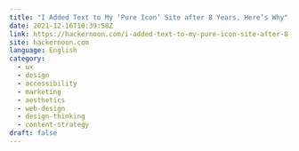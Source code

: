 ```yaml
---
title: "I Added Text to My ‘Pure Icon’ Site after 8 Years. Here’s Why"
date: 2021-12-16T10:39:58Z
link: https://hackernoon.com/i-added-text-to-my-pure-icon-site-after-8-years-heres-why?source=rss&utm_medium=RSS&utm_source=news.12bit.vn
site: hackernoon.com
language: English
category:
  - ux
  - design
  - accessibility
  - marketing
  - aesthetics
  - web-design
  - design-thinking
  - content-strategy
draft: false
---
```

